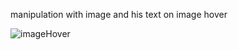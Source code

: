 manipulation with image and his text on image hover


![imageHover](https://user-images.githubusercontent.com/100438690/201346175-e137d881-0804-4123-8f61-6fed8d1df462.jpg)
